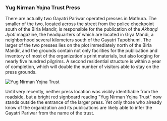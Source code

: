### Yug Nirman Yojna Trust Press

There are actually two Gayatri Pariwar operated presses in Mathura. The smaller of the two, located across the street from the police checkpoint south of the Birla Mandir, is responsible for the publication of the _Akhaṇḍ Jyoti_ magazine, the headquarters of which are located in Giya Mandi, a neighborhood several kilometers south of the Gayatri Tapobhumi. The larger of the two presses lies on the plot immediately north of the Birla Mandir, and the grounds contain not only facilities for the publication and inventory of most of the organization's print materials, but also lodging for nearly five hundred pilgrims. A second residential structure is within a year of completion, which will double the number of visitors able to stay on the press grounds.

![Yug Nirman Yojna Trust](/img/GayatriPress/press-sign.JPG)

Until very recently, neither press location was visibly identifiable from the roadside, but a bright red signboard reading "Yug Nirman Yojna Trust" now stands outside the entrance of the larger press. Yet only those who already know of the organization and its publications are likely able to infer the Gayatri Pariwar from the name of the trust.
